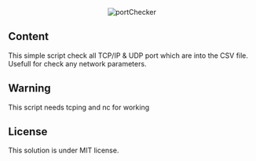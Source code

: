 <p align="center">
  <img src="http://i.imgur.com/mrR59Vb.png" alt="portChecker"/>
</p>

## Content

This simple script check all TCP/IP & UDP port which are into the CSV file.
Usefull for check any network parameters.

## Warning

This script needs tcping and nc for working


## License

This solution is under MIT license.